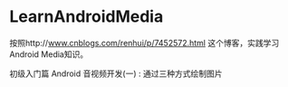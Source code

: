 # LearnAndroidMedia
按照http://www.cnblogs.com/renhui/p/7452572.html 这个博客，实践学习Android Media知识。

初级入门篇
    Android 音视频开发(一) : 通过三种方式绘制图片